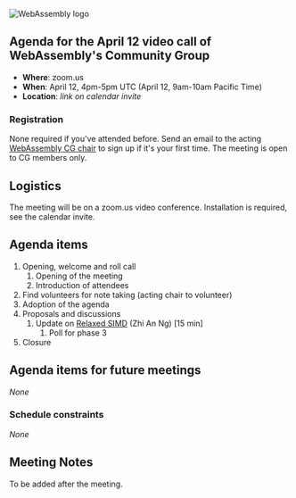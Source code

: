 ![WebAssembly logo](/images/WebAssembly.png)

## Agenda for the April 12 video call of WebAssembly's Community Group

- **Where**: zoom.us
- **When**: April 12, 4pm-5pm UTC (April 12, 9am-10am Pacific Time)
- **Location**: *link on calendar invite*

### Registration

None required if you've attended before. Send an email to the acting [WebAssembly CG chair](mailto:webassembly-cg-chair@chromium.org)
to sign up if it's your first time. The meeting is open to CG members only.

## Logistics

The meeting will be on a zoom.us video conference.
Installation is required, see the calendar invite.

## Agenda items

1. Opening, welcome and roll call
    1. Opening of the meeting
    1. Introduction of attendees
1. Find volunteers for note taking (acting chair to volunteer)
1. Adoption of the agenda
1. Proposals and discussions
    1. Update on [Relaxed SIMD](https://github.com/WebAssembly/relaxed-simd/) (Zhi An Ng) [15 min]
        1. Poll for phase 3
1. Closure

## Agenda items for future meetings

*None*

### Schedule constraints

*None*

## Meeting Notes

To be added after the meeting.
